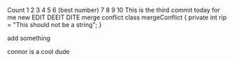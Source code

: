Count 1
2
3
4
5
6 (best number)
7
8
9
10 This is the third commit today for me
new
EDIT DEEIT DITE
merge conflict
class mergeConflict {
    private int rip = "This should not be a string";
}

add something

connor is a cool dude


